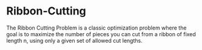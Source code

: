 # Ribbon-Cutting
  The Ribbon Cutting Problem is a classic optimization problem where the goal is to maximize the number of pieces you can cut from a ribbon of fixed length n, using only a given set of allowed cut lengths.
